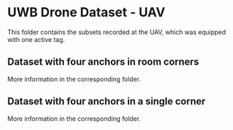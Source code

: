 # UWB Drone Dataset - UAV

This folder contains the subsets recorded at the UAV, which was equipped with one active tag.

## Dataset with four anchors in room corners

More information in the corresponding folder.

## Dataset with four anchors in a single corner

More information in the corresponding folder.



